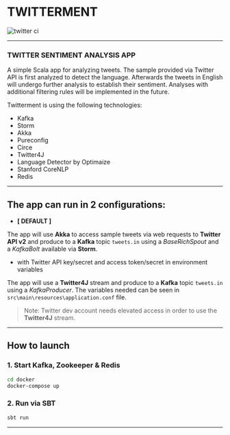# TWITTERMENT

![twitter ci](https://github.com/edgy-noodle/twitter/actions/workflows/ci.yaml/badge.svg)

---

### TWITTER SENTIMENT ANALYSIS APP
A simple Scala app for analyzing tweets. The sample provided via Twitter API is first analyzed to detect the language. Afterwards the tweets in English will undergo further analysis to establish their sentiment. Analyses with additional filtering rules will be implemented in the future.

Twitterment is using the following technologies:
- Kafka
- Storm
- Akka
- Pureconfig
- Circe
- Twitter4J
- Language Detector by Optimaize
- Stanford CoreNLP
- Redis

---

## The app can run in 2 configurations:
- __[ DEFAULT ]__

The app will use __Akka__ to access sample tweets via web requests to __Twitter API v2__ and produce to a __Kafka__ topic `tweets.in` using a *BaseRichSpout* and a *KafkaBolt* available via __Storm__.

- with Twitter API key/secret and access token/secret in environment variables

The app will use a __Twitter4J__ stream and produce to a __Kafka__ topic `tweets.in` using a *KafkaProducer*. The variables needed can be seen in `src\main\resources\application.conf` file.
> Note: Twitter dev account needs elevated access in order to use the __Twitter4J__ stream.

---

## How to launch
### 1. Start Kafka, Zookeeper & Redis
```bash
cd docker
docker-compose up
```
### 2. Run via SBT
```bash
sbt run
```
---